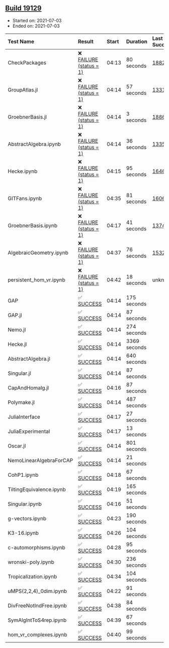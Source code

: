 ## [Build 19129](https://oscarci.mathematik.uni-kl.de/job/oscar/19129/)

* Started on: 2021-07-03
* Ended on: 2021-07-03

| Test Name    | Result | Start | Duration | Last Success | First Failure |
|:-------------|:-------|:------|:---------|:-------------|:--------------|
| CheckPackages | ❌ [FAILURE (status = 1)](https://oscarci.mathematik.uni-kl.de/job/oscar/19129/artifact/logs/build-19129/CheckPackages.log) | 04:13 | 80 seconds | [18822](https://oscarci.mathematik.uni-kl.de/job/oscar/18822/) | [18823](https://oscarci.mathematik.uni-kl.de/job/oscar/18823/) |
| GroupAtlas.jl | ❌ [FAILURE (status = 1)](https://oscarci.mathematik.uni-kl.de/job/oscar/19129/artifact/logs/build-19129/GroupAtlas.jl.log) | 04:14 | 57 seconds | [13311](https://oscarci.mathematik.uni-kl.de/job/oscar/13311/) | [13312](https://oscarci.mathematik.uni-kl.de/job/oscar/13312/) |
| GroebnerBasis.jl | ❌ [FAILURE (status = 1)](https://oscarci.mathematik.uni-kl.de/job/oscar/19129/artifact/logs/build-19129/GroebnerBasis.jl.log) | 04:14 | 3 seconds | [18864](https://oscarci.mathematik.uni-kl.de/job/oscar/18864/) | [18865](https://oscarci.mathematik.uni-kl.de/job/oscar/18865/) |
| AbstractAlgebra.ipynb | ❌ [FAILURE (status = 1)](https://oscarci.mathematik.uni-kl.de/job/oscar/19129/artifact/logs/build-19129/AbstractAlgebra.ipynb.log) | 04:14 | 36 seconds | [13355](https://oscarci.mathematik.uni-kl.de/job/oscar/13355/) | [13356](https://oscarci.mathematik.uni-kl.de/job/oscar/13356/) |
| Hecke.ipynb | ❌ [FAILURE (status = 1)](https://oscarci.mathematik.uni-kl.de/job/oscar/19129/artifact/logs/build-19129/Hecke.ipynb.log) | 04:15 | 95 seconds | [16463](https://oscarci.mathematik.uni-kl.de/job/oscar/16463/) | [16464](https://oscarci.mathematik.uni-kl.de/job/oscar/16464/) |
| GITFans.ipynb | ❌ [FAILURE (status = 1)](https://oscarci.mathematik.uni-kl.de/job/oscar/19129/artifact/logs/build-19129/GITFans.ipynb.log) | 04:35 | 81 seconds | [16068](https://oscarci.mathematik.uni-kl.de/job/oscar/16068/) | [16069](https://oscarci.mathematik.uni-kl.de/job/oscar/16069/) |
| GroebnerBasis.ipynb | ❌ [FAILURE (status = 1)](https://oscarci.mathematik.uni-kl.de/job/oscar/19129/artifact/logs/build-19129/GroebnerBasis.ipynb.log) | 04:17 | 41 seconds | [13748](https://oscarci.mathematik.uni-kl.de/job/oscar/13748/) | [13749](https://oscarci.mathematik.uni-kl.de/job/oscar/13749/) |
| AlgebraicGeometry.ipynb | ❌ [FAILURE (status = 1)](https://oscarci.mathematik.uni-kl.de/job/oscar/19129/artifact/logs/build-19129/AlgebraicGeometry.ipynb.log) | 04:37 | 76 seconds | [15322](https://oscarci.mathematik.uni-kl.de/job/oscar/15322/) | [15323](https://oscarci.mathematik.uni-kl.de/job/oscar/15323/) |
| persistent_hom_vr.ipynb | ❌ [FAILURE (status = 1)](https://oscarci.mathematik.uni-kl.de/job/oscar/19129/artifact/logs/build-19129/persistent_hom_vr.ipynb.log) | 04:42 | 18 seconds | unknown | unknown |
| GAP | ✅ [SUCCESS](https://oscarci.mathematik.uni-kl.de/job/oscar/19129/artifact/logs/build-19129/GAP.log) | 04:14 | 175 seconds |  |  |
| GAP.jl | ✅ [SUCCESS](https://oscarci.mathematik.uni-kl.de/job/oscar/19129/artifact/logs/build-19129/GAP.jl.log) | 04:14 | 87 seconds |  |  |
| Nemo.jl | ✅ [SUCCESS](https://oscarci.mathematik.uni-kl.de/job/oscar/19129/artifact/logs/build-19129/Nemo.jl.log) | 04:14 | 274 seconds |  |  |
| Hecke.jl | ✅ [SUCCESS](https://oscarci.mathematik.uni-kl.de/job/oscar/19129/artifact/logs/build-19129/Hecke.jl.log) | 04:14 | 3369 seconds |  |  |
| AbstractAlgebra.jl | ✅ [SUCCESS](https://oscarci.mathematik.uni-kl.de/job/oscar/19129/artifact/logs/build-19129/AbstractAlgebra.jl.log) | 04:14 | 640 seconds |  |  |
| Singular.jl | ✅ [SUCCESS](https://oscarci.mathematik.uni-kl.de/job/oscar/19129/artifact/logs/build-19129/Singular.jl.log) | 04:14 | 87 seconds |  |  |
| CapAndHomalg.jl | ✅ [SUCCESS](https://oscarci.mathematik.uni-kl.de/job/oscar/19129/artifact/logs/build-19129/CapAndHomalg.jl.log) | 04:16 | 87 seconds |  |  |
| Polymake.jl | ✅ [SUCCESS](https://oscarci.mathematik.uni-kl.de/job/oscar/19129/artifact/logs/build-19129/Polymake.jl.log) | 04:14 | 487 seconds |  |  |
| JuliaInterface | ✅ [SUCCESS](https://oscarci.mathematik.uni-kl.de/job/oscar/19129/artifact/logs/build-19129/JuliaInterface.log) | 04:17 | 27 seconds |  |  |
| JuliaExperimental | ✅ [SUCCESS](https://oscarci.mathematik.uni-kl.de/job/oscar/19129/artifact/logs/build-19129/JuliaExperimental.log) | 04:17 | 13 seconds |  |  |
| Oscar.jl | ✅ [SUCCESS](https://oscarci.mathematik.uni-kl.de/job/oscar/19129/artifact/logs/build-19129/Oscar.jl.log) | 04:14 | 801 seconds |  |  |
| NemoLinearAlgebraForCAP | ✅ [SUCCESS](https://oscarci.mathematik.uni-kl.de/job/oscar/19129/artifact/logs/build-19129/NemoLinearAlgebraForCAP.log) | 04:14 | 21 seconds |  |  |
| CohP1.ipynb | ✅ [SUCCESS](https://oscarci.mathematik.uni-kl.de/job/oscar/19129/artifact/logs/build-19129/CohP1.ipynb.log) | 04:18 | 67 seconds |  |  |
| TiltingEquivalence.ipynb | ✅ [SUCCESS](https://oscarci.mathematik.uni-kl.de/job/oscar/19129/artifact/logs/build-19129/TiltingEquivalence.ipynb.log) | 04:19 | 165 seconds |  |  |
| Singular.ipynb | ✅ [SUCCESS](https://oscarci.mathematik.uni-kl.de/job/oscar/19129/artifact/logs/build-19129/Singular.ipynb.log) | 04:16 | 51 seconds |  |  |
| g-vectors.ipynb | ✅ [SUCCESS](https://oscarci.mathematik.uni-kl.de/job/oscar/19129/artifact/logs/build-19129/g-vectors.ipynb.log) | 04:23 | 190 seconds |  |  |
| K3-16.ipynb | ✅ [SUCCESS](https://oscarci.mathematik.uni-kl.de/job/oscar/19129/artifact/logs/build-19129/K3-16.ipynb.log) | 04:26 | 104 seconds |  |  |
| c-automorphisms.ipynb | ✅ [SUCCESS](https://oscarci.mathematik.uni-kl.de/job/oscar/19129/artifact/logs/build-19129/c-automorphisms.ipynb.log) | 04:28 | 95 seconds |  |  |
| wronski-poly.ipynb | ✅ [SUCCESS](https://oscarci.mathematik.uni-kl.de/job/oscar/19129/artifact/logs/build-19129/wronski-poly.ipynb.log) | 04:30 | 236 seconds |  |  |
| Tropicalization.ipynb | ✅ [SUCCESS](https://oscarci.mathematik.uni-kl.de/job/oscar/19129/artifact/logs/build-19129/Tropicalization.ipynb.log) | 04:34 | 104 seconds |  |  |
| uMPS(2,2,4)_0dim.ipynb | ✅ [SUCCESS](https://oscarci.mathematik.uni-kl.de/job/oscar/19129/artifact/logs/build-19129/uMPS-2-2-4-_0dim.ipynb.log) | 04:22 | 91 seconds |  |  |
| DivFreeNotIndFree.ipynb | ✅ [SUCCESS](https://oscarci.mathematik.uni-kl.de/job/oscar/19129/artifact/logs/build-19129/DivFreeNotIndFree.ipynb.log) | 04:38 | 84 seconds |  |  |
| SymAlgIntToS4rep.ipynb | ✅ [SUCCESS](https://oscarci.mathematik.uni-kl.de/job/oscar/19129/artifact/logs/build-19129/SymAlgIntToS4rep.ipynb.log) | 04:39 | 67 seconds |  |  |
| hom_vr_complexes.ipynb | ✅ [SUCCESS](https://oscarci.mathematik.uni-kl.de/job/oscar/19129/artifact/logs/build-19129/hom_vr_complexes.ipynb.log) | 04:40 | 99 seconds |  |  |

